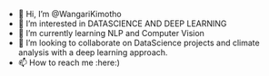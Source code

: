- 👋 Hi, I’m @WangariKimotho
- 👀 I’m interested in DATASCIENCE AND DEEP LEARNING 
- 🌱 I’m currently learning NLP and Computer Vision
- 💞️ I’m looking to collaborate on DataScience projects and climate analysis with a deep learning approach.
- 📫 How to reach me :here:)

<!---
WangariKimotho/WangariKimotho is a ✨ special ✨ repository because its `README.md` (this file) appears on your GitHub profile.
You can click the Preview link to take a look at your changes.
--->
